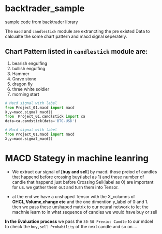 # backtrader_sample
sample code from backtrader library

The `macd` and `candlestick` module are extrancting the pre existed Data to calcualte the some chart pattern and macd signal seperately.

## __Chart Pattern listed in `candlestick` module are:__
1. bearish engulfing
2. bullish engulfing
3. Hammer
4. Grave stone
5. dragon fly
6. three white soldier
7. morning start

```python
# Macd signal with label
from Project_01.macd import macd
X,y=macd.signal_macd()
from  Project_01.candlstick import ca
data=ca.candstick(data='BTC-USD')

# Macd signal with label
from Project_01.macd import macd
X,y=macd.signal_macd()
```


# MACD Stategy in machine leanring
- We extract our signal of [__buy and sell__] by macd. those preiod of candles that happend before crossing buy(label as 1) and those number of candle that happend just before Crossing Sell(label as 0) are important for us. we gather them out and turn them into Tensor.

- at the end we have a unshaped Tensor with the X_columns of __OHCL,Volume,change etc__ and the one dimention y_label of 0 and 1.
then we pass these unshaped matrix to our neural network to let the machnie learn to in what sequence of candles we would have buy or sell

__In the Evaluation process__ we pass the `30-50 Previos Candle` to our mdoel to check the `buy,sell Probability` of the next candle and so on....

